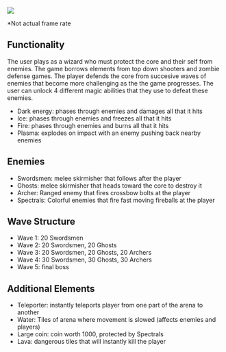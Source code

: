 ![](https://github.com/Ebarrett11/Gif_Hosting/blob/master/clips.gif)

*Not actual frame rate
## Functionality
The user plays as a wizard who must protect the core and their self from enemies. The game borrows elements from top down shooters and zombie defense games. 
The player defends the core from succesive waves of enemies that become more challenging as the the game progresses. The user can unlock 4 different magic 
abilities that they use to defeat these enemies. 
- Dark energy: phases through enemies and damages all that it hits
- Ice: phases through enemies and freezes all that it hits
- Fire: phases through enemies and burns all that it hits
- Plasma: explodes on impact with an enemy pushing back nearby enemies 

## Enemies
- Swordsmen: melee skirmisher that follows after the player
- Ghosts: melee skirmisher that heads toward the core to destroy it
- Archer: Ranged enemy that fires crossbow bolts at the player 
- Spectrals: Colorful enemies that fire fast moving fireballs at the player 

## Wave Structure
- Wave 1: 20 Swordsmen 
- Wave 2: 20 Swordsmen, 20 Ghosts
- Wave 3: 20 Swordsmen, 20 Ghosts, 20 Archers
- Wave 4: 30 Swordsmen, 30 Ghosts, 30 Archers
- Wave 5: final boss 

## Additional Elements
- Teleporter: instantly teleports player from one part of the arena to another
- Water: Tiles of arena where movement is slowed (affects enemies and players)
- Large coin: coin worth 1000, protected by Spectrals
- Lava: dangerous tiles that will instantly kill the player 

